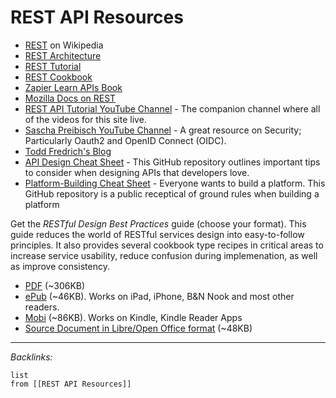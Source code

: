 # REST API Resources

* [REST](https://en.wikipedia.org/wiki/Representational_state_transfer "REST") on Wikipedia
* [REST Architecture](https://www.service-architecture.com/articles/web-services/representational_state_transfer_rest.html)
* [REST Tutorial](https://www.restapitutorial.com/)
* [REST Cookbook](https://restcookbook.com/)
* [Zapier Learn APIs Book](https://zapier.com/learn/apis/)
* [Mozilla Docs on REST](https://developer.mozilla.org/en-US/docs/Glossary/REST)
* [REST API Tutorial YouTube Channel](https://www.youtube.com/user/restapitutorial) - The companion channel where all of the videos for this site live.
* [Sascha Preibisch YouTube Channel](https://www.youtube.com/channel/UCBSlXL7WCE-MR8uuwurqVKA) - A great resource on Security; Particularly Oauth2 and OpenID Connect (OIDC).
* [Todd Fredrich's Blog](http://www.toddfredrich.com/)
* [API Design Cheat Sheet](https://github.com/RestCheatSheet/api-cheat-sheet#api-design-cheat-sheet) - This GitHub repository outlines important tips to consider when designing APIs that developers love.
* [Platform-Building Cheat Sheet](https://github.com/RestCheatSheet/platform-cheat-sheet#platform-building-cheat-sheet) - Everyone wants to build a platform. This GitHub repository is a public receptical of ground rules when building a platform

Get the *RESTful Design Best Practices* guide (choose your format). This guide reduces the world of RESTful services design into easy-to-follow principles. It also provides several cookbook type recipes in critical areas to increase service usability, reduce confusion during implemenation, as well as improve consistency.

* [PDF](https://github.com/tfredrich/RestApiTutorial.com/raw/master/media/RESTful%20Best%20Practices-v1_2.pdf) (~306KB)
* [ePub](https://github.com/tfredrich/RestApiTutorial.com/raw/master/media/RESTful%20Best%20Practices-v1_2.epub) (~46KB). Works on iPad, iPhone, B&N Nook and most other readers.
* [Mobi](https://github.com/tfredrich/RestApiTutorial.com/raw/master/media/RESTful%20Best%20Practices-v1_2.mobi) (~86KB). Works on Kindle, Kindle Reader Apps
* [Source Document in Libre/Open Office format](https://github.com/tfredrich/RestApiTutorial.com/raw/master/media/RESTful%20Best%20Practices-v1_2.odt) (~48KB)

---

*Backlinks:*

````dataview
list
from [[REST API Resources]]
````
